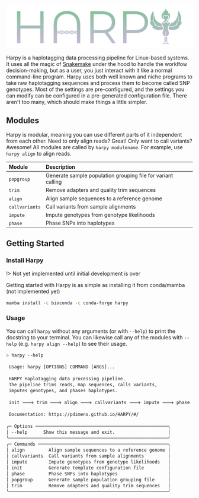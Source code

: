 ![logo](_media/harpy.svg)

Harpy is a haplotagging data processing pipeline for Linux-based systems. It uses all the 
magic of [Snakemake](https://snakemake.readthedocs.io/en/stable/) under the hood to handle 
the worklfow decision-making, but as a user, you just interact with it like a normal command-line 
program. Harpy uses both well known and niche programs to take raw haplotagging sequences and process
them to become called SNP genotypes. Most of the settings are pre-configured, and the settings you
can modify can be configured in a pre-generated configuration file. There aren't too many, which should
make things a little simpler. 

## Modules
Harpy is modular, meaning you can use different parts of it independent from each other. Need to only align reads?
Great! Only want to call variants? Awesome! All modules are called by `harpy modulename`. For example, use `harpy align` to align reads.

| Module  | Description |
| :---    | :----       |
| `popgroup` | Generate sample population grouping file for variant calling |
| `trim` | Remove adapters and quality trim sequences |
| `align` | Align sample sequences to a reference genome |
| `callvariants` | Call variants from sample alignments |
| `impute` | Impute genotypes from genotype likelihoods |
| `phase` | Phase SNPs into haplotypes | 


## Getting Started
### Install Harpy
!> Not yet implemented until initial development is over

Getting started with Harpy is as simple as installing it from conda/mamba (not implemented yet)
```bash
mamba install -c bioconda -c conda-forge harpy
```

### Usage
You can call `harpy` without any arguments (or with `--help`) to print the docstring to your terminal. You can likewise call any of the modules with `--help` (e.g. `harpy align --help`) to see their usage.
```bash
> harpy --help
```
```                                                       
 Usage: harpy [OPTIONS] COMMAND [ARGS]...                     
                                                              
 HARPY Haplotagging data processing pipeline.                 
 The pipeline trims reads, map sequences, calls variants,     
 imputes genotypes, and phases haplotypes.                
                                                              
 init 🡒 trim 🡒 align 🡒 callvariants 🡒 impute 🡒 phase          
                                                              
 Documentation: https://pdimens.github.io/HARPY/#/            
                                                              
╭─ Options ──────────────────────────────────────────────────╮
│ --help      Show this message and exit.                    │
╰────────────────────────────────────────────────────────────╯
╭─ Commands ─────────────────────────────────────────────────╮
│ align         Align sample sequences to a reference genome │
│ callvariants  Call variants from sample alignments         │
│ impute        Impute genotypes from genotype likelihoods   │
│ init          Generate template configuration file         │
│ phase         Phase SNPs into haplotypes                   │
│ popgroup      Generate sample population grouping file     │
│ trim          Remove adapters and quality trim sequences   │
╰────────────────────────────────────────────────────────────╯
```
